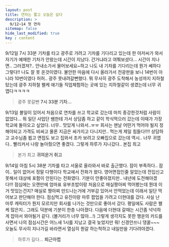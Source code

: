 ```yaml
---
layout: post
title: 연차는 짧고 오늘은 길다
description: >
  9/12~14 첫 연차
sitemap: false
hide_last_modified: true
key : content
---
```



9/12일 7시 33분 기차를 타고 광주로 가려고 기차를 기다리고 있는데 한 아저씨가 와서 자기가 예매한 기차가 안왔는데 시간이 지났다. 간거냐라고 여쭤보셨다... 시간이 지나면.. 그러겠져?.. 안내소가서 물어보세요~하고 나도 내 기차를 기다리는데 뭔가 쎄하다 그렇다!! 나도 잘 못 온것이였다. 불안한 마음에 다시 올라가서 전광판을 보니 14번이 아니라 10번이였다 허허.. 광주 못내려갈뻔했다. 뭐 무사히 광주 도착해서 농성까지 지하철 탔는데 광주 지하철 왤케 애기들 직업체험하는 곳에 있는 지하철같이 생겼는데 너무 귀엽다ㅋㅋㅋㅋ

> 광주 못갈뻔
**7시 33분 기차...**

9/13일 볼일이 있어서 처음으로 연차를 쓰고 학교로 갔는데 마치 종강한것처럼 사람이 없었다... 뭐 일단 사업단 쌤한테 가서 상담좀 하고 같이 학식먹으러 갔는데 이때가 가장 학교에 돌아오고 싶었다. 너무.. 맛있게 나와서..ㅠㅠ 회사는 맨날 어떤거 먹어야 될지 정해야되고 가격도 비싸고 물론 지금은 싸가지고 다니지만.. 먹는게 제일 힘들다!!!!
상담하고 교수님좀 뵙고 면접도 보고 집와서 조카 보려고 오빠집으로 갔는데 역시.. 너무 귀엽다.. 빨리커서 나랑 놀아줬으면 좋겠다.
그렇게 하루가 지나갔다.. 본집 최고

> 본가 최고 
**귀여운거 취고**

9/14일 아침 5시 38분 기차를 타고 서울로 올라와서 바로 출근했다.
잠이 부족하다.. 잠이.. 일이 없어서 정말 다행이다
학교에서 전화가 왔다. 영어면접인줄 알았는데 전입신고 못해서 대상에 포함이 안된다는 전화였다. 기분이 안좋아졌지만.. 내년에 도전해야겠다!!!
점심에는 오랜만에 엄마표 유부초밥이랑 처음으로 매실짱아찌 먹어봤는데 뭔데 이거 맛있는건지? 매실로 짱아찌 만드나는거에 거부감 있어서 안먹었는데 이래서 일단 먹어보고 판단해야 한다. 
점심먹고 유진이랑 마루 팝업을 가려고 더현대를 갔다.
사실 난 마루 캐릭터가 뭔지 모르지만 회사를 나가는 것만으로 좋아서 갔다. 평일에도 사람은 왤케 많은지.. 그래도 덕분에 기분이 한층 나아졌다. 다음에 더현대 갈때는 시간좀 넉넉하게 잡아서 와야될거 같다. (볼거리가 너무 많아...!)
그렇게 생각지도 못한 행운의 카드를 사면서 나의 점심시간은 어느새 1시를 지났고 결국 늦었지만 뭐! 신경안쓰니 댕꿀~~~ 오늘도 무사히 지나가길 바라면서 열심히 뭔갈 하는척하고 내일만을 기다려야겠다.

> 하루가 길다...
**퇴근마렵**